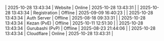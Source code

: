 | 2025-10-28 13:43:34 | Website | Online | 2025-10-28 13:43:31 |
| 2025-10-28 13:43:34 | Registration | Offline | 2025-09-09 16:40:23 |
| 2025-10-28 13:43:34 | Auth Server | Offline | 2025-08-18 09:33:31 |
| 2025-10-28 13:43:34 | Kezan (PvE) | Offline | 2025-10-11 12:51:30 |
| 2025-10-28 13:43:34 | Gurubashi (PvP) | Offline | 2025-08-23 21:44:06 |
| 2025-10-28 13:43:34 | Cloudflare | Online | 2025-10-28 13:43:31 |
